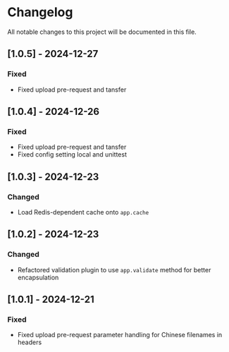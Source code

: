 # Changelog

All notable changes to this project will be documented in this file.
## [1.0.5] - 2024-12-27

### Fixed
- Fixed upload pre-request and tansfer

## [1.0.4] - 2024-12-26

### Fixed
- Fixed upload pre-request and tansfer
- Fixed config setting local and unittest

## [1.0.3] - 2024-12-23

### Changed
- Load Redis-dependent cache onto `app.cache`

## [1.0.2] - 2024-12-23

### Changed
- Refactored validation plugin to use `app.validate` method for better encapsulation

## [1.0.1] - 2024-12-21

### Fixed
- Fixed upload pre-request parameter handling for Chinese filenames in headers

[0.0.2]: https://github.com/username/commonBackendEggjs/compare/v0.0.1...v0.0.2
[0.0.1]: https://github.com/username/commonBackendEggjs/releases/tag/v0.0.1